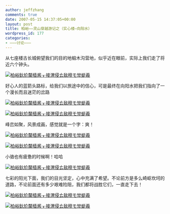 ```yaml
---
author: jeffzhang
comments: true
date: 2007-05-15 14:37:05+00:00
layout: post
title: 柏峪——灵山穿越游记之（实心楼—向阳水）
wordpress_id: 177
categories:
- ———讨论———
---
```


[](http://photo.blog.sina.com.cn/showpic.html#blogid=57f94311010007qm&url=http://static4.photo.sina.com.cn/orignal/57f9431160c929683a963)


从七座楼古长城俯望我们的目的地椴木沟营地，似乎近在眼前，实际上我们走了将近六个钟头。
 

[![柏峪鈥斺斄樯酱┰接渭侵ㄊ敌穆モ斚蜓羲](http://simg.sinajs.cn/blog7style/images/common/sg_trans.gif)](http://photo.blog.sina.com.cn/showpic.html#blogid=57f94311010007qm&url=http://static13.photo.sina.com.cn/orignal/57f94311849ebc3e482fc)

好心人的蓝箭头路标，给我们以旅途中的信心，可是最终在向阳水把我们指向了一个漫长而且迷茫的岔路
  


[![柏峪鈥斺斄樯酱┰接渭侵ㄊ敌穆モ斚蜓羲](http://simg.sinajs.cn/blog7style/images/common/sg_trans.gif)](http://photo.blog.sina.com.cn/showpic.html#blogid=57f94311010007qm&url=http://static4.photo.sina.com.cn/orignal/57f94311e066e12c036b3)

[![柏峪鈥斺斄樯酱┰接渭侵ㄊ敌穆モ斚蜓羲](http://simg.sinajs.cn/blog7style/images/common/sg_trans.gif)](http://photo.blog.sina.com.cn/showpic.html#blogid=57f94311010007qm&url=http://static15.photo.sina.com.cn/orignal/57f94311ba33c2fb780ce)

峰峦如聚，风景成画，感觉就是一个字：爽！

[![柏峪鈥斺斄樯酱┰接渭侵ㄊ敌穆モ斚蜓羲](http://simg.sinajs.cn/blog7style/images/common/sg_trans.gif)](http://photo.blog.sina.com.cn/showpic.html#blogid=57f94311010007qm&url=http://static16.photo.sina.com.cn/orignal/57f9431184cf73fab608f)

[![柏峪鈥斺斄樯酱┰接渭侵ㄊ敌穆モ斚蜓羲](http://simg.sinajs.cn/blog7style/images/common/sg_trans.gif)](http://photo.blog.sina.com.cn/showpic.html#blogid=57f94311010007qm&url=http://static4.photo.sina.com.cn/orignal/57f9431160c929683a963)

小骆也有疲惫的时候啊！哈哈

[![柏峪鈥斺斄樯酱┰接渭侵ㄊ敌穆モ斚蜓羲](http://simg.sinajs.cn/blog7style/images/common/sg_trans.gif)](http://photo.blog.sina.com.cn/showpic.html#blogid=57f94311010007qm&url=http://static16.photo.sina.com.cn/orignal/57f9431168c3188d57c5f)

七彩的阳光下面，我们的目光坚定，心中充满了希望。不论前方是多么崎岖坎坷的道路，不论前面还有多少艰难险阻，我们都将战胜它们，一直走下去！

[![柏峪鈥斺斄樯酱┰接渭侵ㄊ敌穆モ斚蜓羲](http://simg.sinajs.cn/blog7style/images/common/sg_trans.gif)](http://photo.blog.sina.com.cn/showpic.html#blogid=57f94311010007qm&url=http://static12.photo.sina.com.cn/orignal/57f9431155987ffd969ab)

[![柏峪鈥斺斄樯酱┰接渭侵ㄊ敌穆モ斚蜓羲](http://simg.sinajs.cn/blog7style/images/common/sg_trans.gif)](http://photo.blog.sina.com.cn/showpic.html#blogid=57f94311010007qm&url=http://static5.photo.sina.com.cn/orignal/57f943119c8fd282127f4)
